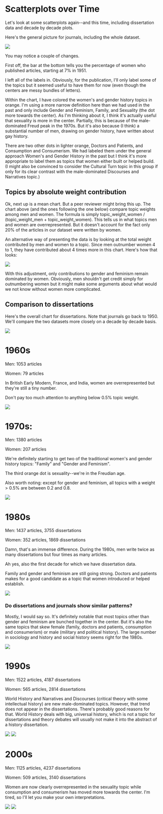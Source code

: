 # Scatterplots over Time

Let's look at some scatterplots again--and this time, including dissertation data and decade by 
decade plots. 

Here's the general picture for journals, including the whole dataset.

![](../visualizations/gender_frequency_scatterplots/topic_scatter_journals.png)

You may notice a couple of changes. 

First off, the bar at the bottom tells you the percentage of women who published articles, 
starting at 7% in 1951. 

I left all of the labels in. Obviously, for the publication, I'll only label some of the topics
but it seemed useful to have them for now (even though the centers are messy bundles of letters).

Within the chart, I have colored the women's and gender history topics in orange. I'm using
a more narrow definition here than we had used in the past and only include Gender and
Feminism, Family, and Sexuality (the dot more towards the center). As I'm thinking about it, 
I think it's actually useful that sexuality is more in the center. Partially, this is because 
of the male-dominated Freud peak in the 1970s. But it's also because (I think) a substantial 
number of men, drawing on gender history, have written about gay history. 

There are two other dots in lighter orange, Doctors and Patients, and Consumption and Consumerism.
We had labeled them under the general approach Women's and Gender History in the past but I think
it's more appropriate to label them as topics that women either built or helped build. (I might
also be convinced to consider the Cultural Turn topic in this group if only for its clear contrast
with the male-dominated Discourses and Narratives topic.)

## Topics by absolute weight contribution

Ok, next up is a mean chart. But a peer reviewer might bring this up. The chart above (and the 
ones following the one below) compare topic weights among men and women. The formula is simply 
topic_weight_women / (topic_weight_men + topic_weight_women). This tells us in what topics men
and women are overrepresented. But it doesn't account for the fact only 20% of the articles in 
our dataset were written by women. 

An alternative way of presenting the data is by looking at the total weight contributed by men and 
women to a topic. Since men outnumber women 4 to 1, they have contributed about 4 times more in
this chart. Here's how that looks:

![](../visualizations/gender_frequency_scatterplots/topic_scatter_journals_absolute_weights.png)

With this adjustment, only contributions to gender and feminism remain dominated by women.
Obviously, men shouldn't get credit simply for outnumbering women but it might make
some arguments about what would we not know without women more complicated.

## Comparison to dissertations

Here's the overall chart for dissertations. Note that journals go back to 1950. We'll
compare the two datasets more closely on a decade by decade basis.

![](../visualizations/gender_frequency_scatterplots/topic_scatter_dissertations.png)


# 1960s

Men: 1053 articles

Women: 79 articles


In British Early Modern, France, and India, women are overrepresented but they're
still a tiny number.

Don't pay too much attention to anything below 0.5% topic weight.

![](../visualizations/gender_frequency_scatterplots/topic_scatter_journals_1960-1969.png)



# 1970s:

Men: 1380 articles

Women: 207 articles

We're definitely starting to get two of the traditional women's and gender history topics:
"Family" and "Gender and Feminism".

The third orange dot is sexuality--we're in the Freudian age.

Also worth noting: except for gender and feminism, all topics with a weight > 0.5% are between
0.2 and 0.8.

![](../visualizations/gender_frequency_scatterplots/topic_scatter_journals_1970-1979.png)



# 1980s

Men: 1437 articles, 3755 dissertations

Women: 352 articles, 1869 dissertations

Damn, that's an immense difference. During the 1980s, men write twice as many dissertations but
four times as many articles.

Ah yes, also the first decade for which we have dissertation data. 

Family and gender and feminism are still going strong. Doctors and patients makes for a good 
candidate as a topic that women introduced or helped establish.

![](../visualizations/gender_frequency_scatterplots/topic_scatter_journals_1980-1989.png)


### Do dissertations and journals show similar patterns?

Mostly, I would say so. It's definitely notable that most topics other than gender and feminism are
bunched together in the center. But it's also the same topics that skew female (family, doctors
and patients, consumption and consumerism) or male (military and political history). The large number
in sociology and history and social history seems right for the 1980s. 

![](../visualizations/gender_frequency_scatterplots/topic_scatter_dissertations_1980-1989.png)

# 1990s

Men: 1522 articles, 4187 dissertations

Women: 565 articles, 2814 dissertations

World History and Narratives and Discourses (critical theory with some intellectual history) are new
male-dominated topics. However, that trend does not appear in the dissertations. There's probably
good reasons for that. World History deals with big, universal history, which is not a topic for
dissertations and theory debates will usually not make it into the abstract of a history 
dissertation.

![](../visualizations/gender_frequency_scatterplots/topic_scatter_journals_1990-1999.png)
![](../visualizations/gender_frequency_scatterplots/topic_scatter_dissertations_1990-1999.png)

# 2000s

Men: 1125 articles, 4237 dissertations

Women: 509 articles, 3140 dissertations

Women are now clearly overrepresented in the sexuality topic while consumption and consumerism has 
moved more towards the center. I'm tired, so I'll let you make your own interpretations.

![](../visualizations/gender_frequency_scatterplots/topic_scatter_journals_2000-2009.png)
![](../visualizations/gender_frequency_scatterplots/topic_scatter_dissertations_2000-2009.png)

